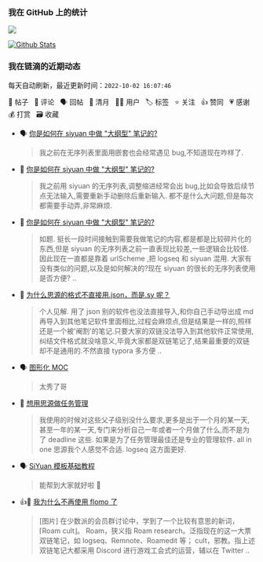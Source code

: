 ### 我在 GitHub 上的统计

<a title="Hits" target="_blank" href="https://github.com/Crowds21/Crowds21"><img src="https://hits.b3log.org/crowds21/crowds21.svg"></a>

[![Github Stats](https://github-readme-stats.vercel.app/api?username=crowds21&theme=tokyonight&show_icons=true)](https://github.com/crowds21)

<!--events start -->

### 我在链滴的近期动态

每天自动刷新，最近更新时间：`2022-10-02 16:07:46`

📝 帖子 &nbsp; 💬 评论 &nbsp; 🗣 回帖 &nbsp; 🌙 清月 &nbsp; 👨‍💻 用户 &nbsp; 🏷️ 标签 &nbsp; ⭐️ 关注 &nbsp; 👍 赞同 &nbsp; 💗 感谢 &nbsp; 💰 打赏 &nbsp; 🗃 收藏

* 🗣 [你是如何在 siyuan 中做 "大纲型" 笔记的?](https://ld246.com/article/1663579250394/comment/1663588839142#comments)

  > 我之前在无序列表里面用嵌套也会经常遇见 bug,不知道现在咋样了.
* 💬 [你是如何在 siyuan 中做 "大纲型" 笔记的?](https://ld246.com/article/1663579250394/comment/1663662465634#comments)

  > 我之前用 siyuan 的无序列表,调整缩进经常会出 bug,比如会导致后续节点无法输入,需要重新手动删除后重新输入. 都不是什么大问题,但是每次都需要手动弄,非常麻烦.
* 📝 [你是如何在 siyuan 中做 "大纲型" 笔记的?](https://ld246.com/article/1663579250394)

  > 如题. 挺长一段时间接触到需要我做笔记的内容,都是都是比较碎片化的东西,但是 siyuan 的无序列表之前一直表现比较差,一些逻辑会比较怪. 因此现在一直都是靠着 urlScheme ,把 logseq 和 siyuan 混用. 大家有没有类似的问题,以及是如何解决的?现在 siyuan 的很长的无序列表使用是否方便? ..
* 💬 [为什么思源的格式不直接用.json，而是.sy 呢？](https://ld246.com/article/1662720201124/comment/1662746944225#comments)

  > 个人见解. 用了 json 别的软件也没法直接导入,和你自己手动导出成 md 再导入到其他笔记软件里面相比,过程会麻烦点,但是结果是一样的,照样还是一个被'阉割'的笔记.只要大家的双链没法导入到其他软件正常使用,纠结文件格式就没啥意义,毕竟大家都是双链笔记了,结果最重要的双链却不是通用的.不然直接 typora 多方便 ..
* 🗣 [图形化 MOC](https://ld246.com/article/1651644047647/comment/1651652172464#comments)

  > 太秀了哥
* 💬 [想用思源做任务管理](https://ld246.com/article/1639214192246/comment/1650885253036#comments)

  > 我使用的时候对这些父子级别没什么要求,更多是出于一个月的某一天,甚至一年的某一天,专门来分析自己一年或者一个月做了什么,而不是为了 deadline 这些. 如果是为了任务管理最佳还是专业的管理软件. all in one 思源我个人感觉不合适. logseq 这方面更好.
* 🗣 [SiYuan 模板基础教程](https://ld246.com/article/1627298479208/comment/1648806106931#comments)

  > 能帮到大家就好啦 🎉
* 👍📝 [我为什么不再使用 flomo 了](https://ld246.com/article/1650618547948)

  > [图片] 在少数派的会员群讨论中，学到了一个比较有意思的新词，⌈Roam cult⌋。 Roam，狭义指 Roam research。泛指现在的这一大票双链笔记，如 logseq、Remnote、Roamedit 等； cult，邪教。指上述双链笔记大都采用 Discord 进行游戏工会式的运营，辅以在 Twitter ..


<!--events end -->
